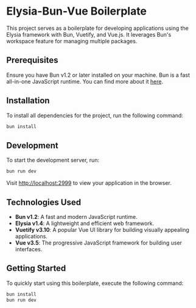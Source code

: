 # Elysia-Bun-Vue Boilerplate

This project serves as a boilerplate for developing applications using the Elysia framework with Bun, Vuetify, and Vue.js. It leverages Bun's workspace feature for managing multiple packages.

## Prerequisites

Ensure you have Bun v1.2 or later installed on your machine. Bun is a fast all-in-one JavaScript runtime. You can find more about it [here](https://bun.sh).

## Installation

To install all dependencies for the project, run the following command:

```bash
bun install
```

## Development

To start the development server, run:

```bash
bun run dev
```

Visit [http://localhost:2999](http://localhost:2999) to view your application in the browser.

## Technologies Used

- **Bun v1.2**: A fast and modern JavaScript runtime.
- **Elysia v1.4**: A lightweight and efficient web framework.
- **Vuetify v3.10**: A popular Vue UI library for building visually appealing applications.
- **Vue v3.5**: The progressive JavaScript framework for building user interfaces.

## Getting Started

To quickly start using this boilerplate, execute the following command:

```bash
bun install
bun run dev
```
